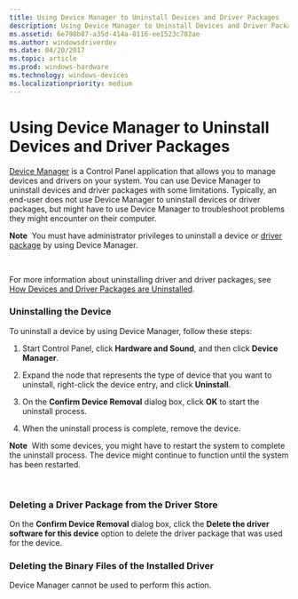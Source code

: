 ```yaml
---
title: Using Device Manager to Uninstall Devices and Driver Packages
description: Using Device Manager to Uninstall Devices and Driver Packages
ms.assetid: 6e798b87-a35d-414a-8116-ee1523c782ae
ms.author: windowsdriverdev
ms.date: 04/20/2017
ms.topic: article
ms.prod: windows-hardware
ms.technology: windows-devices
ms.localizationpriority: medium
---
```


# Using Device Manager to Uninstall Devices and Driver Packages


[Device Manager](using-device-manager.md) is a Control Panel application that allows you to manage devices and drivers on your system. You can use Device Manager to uninstall devices and driver packages with some limitations. Typically, an end-user does not use Device Manager to uninstall devices or driver packages, but might have to use Device Manager to troubleshoot problems they might encounter on their computer.

**Note**  You must have administrator privileges to uninstall a device or [driver package](driver-packages.md) by using Device Manager.

 

For more information about uninstalling driver and driver packages, see [How Devices and Driver Packages are Uninstalled](how-devices-and-driver-packages-are-uninstalled.md).

### <a href="" id="uninstalling-the-device"></a> Uninstalling the Device

To uninstall a device by using Device Manager, follow these steps:

1.  Start Control Panel, click **Hardware and Sound**, and then click **Device Manager**.

2.  Expand the node that represents the type of device that you want to uninstall, right-click the device entry, and click **Uninstall**.

3.  On the **Confirm Device Removal** dialog box, click **OK** to start the uninstall process.

4.  When the uninstall process is complete, remove the device.

**Note**  With some devices, you might have to restart the system to complete the uninstall process. The device might continue to function until the system has been restarted.

 

### <a href="" id="deleting-a-driver-package-from-the-driver-store"></a> Deleting a Driver Package from the Driver Store

On the **Confirm Device Removal** dialog box, click the **Delete the driver software for this device** option to delete the driver package that was used for the device.

### <a href="" id="deleting-the-binary-files-of-the-installed-driver"></a> Deleting the Binary Files of the Installed Driver

Device Manager cannot be used to perform this action.

 

 





